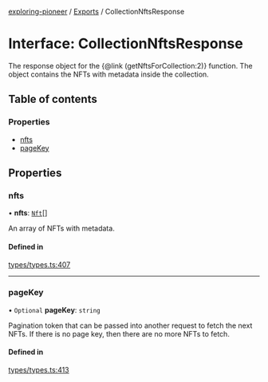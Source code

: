 [exploring-pioneer](../README.md) / [Exports](../modules.md) / CollectionNftsResponse

# Interface: CollectionNftsResponse

The response object for the {@link (getNftsForCollection:2)} function. The
object contains the NFTs with metadata inside the collection.

## Table of contents

### Properties

- [nfts](CollectionNftsResponse.md#nfts)
- [pageKey](CollectionNftsResponse.md#pagekey)

## Properties

### nfts

• **nfts**: [`Nft`](../classes/Nft.md)[]

An array of NFTs with metadata.

#### Defined in

[types/types.ts:407](https://github.com/alchemyplatform/exploring-pioneer/blob/7c86334/src/types/types.ts#L407)

___

### pageKey

• `Optional` **pageKey**: `string`

Pagination token that can be passed into another request to fetch the next
NFTs. If there is no page key, then there are no more NFTs to fetch.

#### Defined in

[types/types.ts:413](https://github.com/alchemyplatform/exploring-pioneer/blob/7c86334/src/types/types.ts#L413)

